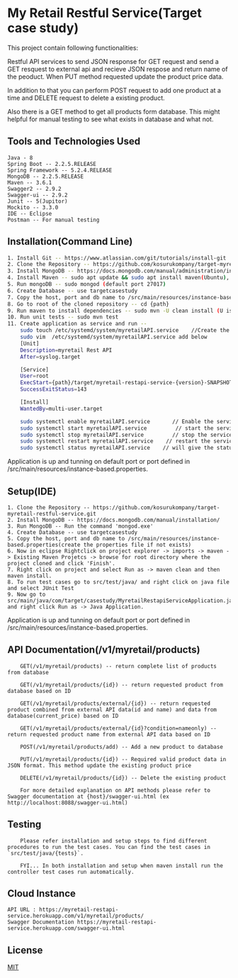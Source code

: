 # My Retail Restful Service(Target case study)

 This project contain following functionalities:

 Restful API services to send JSON response for GET request and send a GET resquest to external api and recieve JSON respose and return name of the peoduct. When PUT method requested update the product price data.

In addition to that you can perform POST request to add one product at a time and DELETE request to delete a existing product.

Also there is a GET method to get all products form database. This might helpful for manual testing to see what exists in database and what not.


## Tools and Technologies Used

```
Java - 8
Spring Boot -- 2.2.5.RELEASE
Spring Framework -- 5.2.4.RELEASE
MongoDB -- 2.2.5.RELEASE
Maven -- 3.6.1
Swagger2 -- 2.9.2
Swagger-ui -- 2.9.2
Junit -- 5(Jupitor)
Mockito -- 3.3.0
IDE -- Eclipse
Postman -- For manual testing

```

## Installation(Command Line)

```bash
1. Install Git -- https://www.atlassian.com/git/tutorials/install-git
2. Clone the Repository -- https://github.com/kosurukompany/target-myretail-restful-service.git
3. Install MongoDB -- https://docs.mongodb.com/manual/administration/install-on-linux/
4. Install Maven -- sudo apt update && sudo apt install maven(Ubuntu), sudo yum install maven (CentOS 7) for more options check -- http://maven.apache.org/install.html
5. Run mongoDB -- sudo mongod (default port 27017)
6. Create Database -- use targetcasestudy
7. Copy the host, port and db name to /src/main/resources/instance-based.properties
8. Go to root of the cloned repository -- cd {path}
9. Run maven to install dependencies -- sudo mvn -U clean install (U is for Snapshots to be updated)
10. Run unit tests -- sudo mvn test
11. Create application as service and run -- 
	sudo touch /etc/systemd/system/myretailAPI.service    //Create the service file
	sudo vim  /etc/systemd/system/myretailAPI.service add below
	[Unit]
	Description=myretail Rest API
	After=syslog.target

	[Service]
	User=root
	ExecStart={path}/target/myretail-restapi-service-{version}-SNAPSHOT.jar   // this will be location of jar file in the project
	SuccessExitStatus=143

	[Install]
	WantedBy=multi-user.target

	sudo systemctl enable myretailAPI.service       // Enable the service
	sudo systemctl start myretailAPI.service         // start the service
	sudo systemctl stop myretailAPI.service         // stop the service
	sudo systemctl restart myretailAPI.service    // restart the service
	sudo systemctl status myretailAPI.service    // will give the status 

```
Application is up and tunning on default port or port defined in /src/main/resources/instance-based.properties.

## Setup(IDE)
```
1. Clone the Repository -- https://github.com/kosurukompany/target-myretail-restful-service.git
2. Install MongoDB -- https://docs.mongodb.com/manual/installation/
3. Run MongoDB -- Run the command 'mongod.exe'
4. Create Database -- use targetcasestudy
5. Copy the host, port and db name to /src/main/resources/instance-based.properties(create the properties file if not exists)
6. Now in eclipse Rightclick on project explorer -> imports -> maven - > Existing Maven Projetcs -> browse for root directory where the project cloned and click 'Finish'.
7. Right click on project and select Run as -> maven clean and then maven install.
8. To run test cases go to src/test/java/ and right click on java file and select JUnit Test
9. Now go to src/main/java/com/target/casestudy/MyretailRestapiServiceApplication.java and right click Run as -> Java Application.
```
Application is up and tunning on default port or port defined in /src/main/resources/instance-based.properties.

## API Documentation(/v1/myretail/products)
```
	GET(/v1/myretail/products) -- return complete list of products from database

	GET(/v1/myretail/products/{id}) -- return requested product from database based on ID

	GET(/v1/myretail/products/external/{id}) -- return requested product combined from external API data(id and name) and data from database(current_price) based on ID

	GET(/v1/myretail/products/external/{id}?condition=nameonly) -- return requested product name from external API data based on ID

	POST(/v1/myretail/products/add) -- Add a new product to database

	PUT(/v1/myretail/products/{id}) -- Required valid product data in JSON format. This method update the existing product price

	DELETE(/v1/myretail/products/{id}) -- Delete the existing product

	For more detailed explanation on API methods please refer to Swagger documentation at {host}/swagger-ui.html (ex http://localhost:8088/swagger-ui.html)
```
## Testing
```
	Please refer installation and setup steps to find different procedures to run the test cases. You can find the test cases in `src/test/java/{tests}`. 

	FYI... In both installation and setup when maven install run the controller test cases run automatically.
```

## Cloud Instance
```
API URL : https://myretail-restapi-service.herokuapp.com/v1/myretail/products/
Swagger Documentation https://myretail-restapi-service.herokuapp.com/swagger-ui.html
```
## License
[MIT](https://github.com/kosurukompany/target-myretail-restful-service/blob/master/LICENSE)

